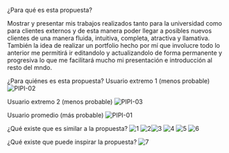 
¿Para qué es esta propuesta? 

Mostrar y presentar mis trabajos realizados tanto para la universidad como para clientes externos y de esta manera poder llegar a posibles nuevos clientes de una manera fluida, intuitiva, completa, atractiva y llamativa. También la idea de realizar un portfolio hecho por mí que involucre todo lo anterior me permitirá ir editandolo y actualizandolo de forma permanente y progresiva lo que me facilitará mucho mi presentación e introducción al resto del mndo.

¿Para quiénes es esta propuesta?
Usuario extremo 1 (menos probable)
![PIPI-02](https://user-images.githubusercontent.com/101259908/172757349-d731e485-3eea-41d2-9ad4-687c22cda86c.png)

Usuario extremo 2 (menos probable)
![PIPI-03](https://user-images.githubusercontent.com/101259908/172757386-1bb57cf2-4f86-467e-a85f-053678cee99b.png)

Usuario promedio (más probable)
![PIPI-01](https://user-images.githubusercontent.com/101259908/172757420-902e8e2c-b6e4-48d3-97cd-289bbb5f12f6.png)

¿Qué existe que es similar a la propuesta?
![1](https://user-images.githubusercontent.com/101259908/172757456-e308efc8-cd72-4707-97a4-60c633b79bfb.jpg)
![2](https://user-images.githubusercontent.com/101259908/172757464-54af8cbd-2ec8-4ecd-b7f9-20152d645c94.jpg)![3](https://user-images.githubusercontent.com/101259908/172757465-8c374cae-dd38-4f62-935e-d3263555b08e.jpg)
![4](https://user-images.githubusercontent.com/101259908/172757469-53a06aba-b93f-47b9-8edd-520627ed2e2b.jpg)
![5](https://user-images.githubusercontent.com/101259908/172757472-4561f328-c2fe-4011-bf06-3ecb146ae935.jpg)
![6](https://user-images.githubusercontent.com/101259908/172757474-908a8717-317d-4104-bf70-34dd59ba35ce.jpg)

¿Qué existe que puede inspirar la propuesta?
![7](https://user-images.githubusercontent.com/101259908/172757500-0cedbdc1-3f60-4499-b508-17601c45820b.jpg)
